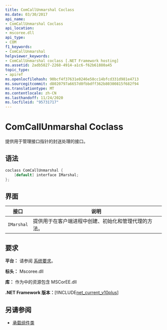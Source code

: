 ```yaml
---
title: ComCallUnmarshal Coclass
ms.date: 03/30/2017
api_name:
- ComCallUnmarshal Coclass
api_location:
- mscoree.dll
api_type:
- COM
f1_keywords:
- ComCallUnmarshal
helpviewer_keywords:
- ComCallUnmarshal coclass [.NET Framework hosting]
ms.assetid: 2adb5827-2268-4914-a1c6-f62b61880a45
topic_type:
- apiref
ms.openlocfilehash: 90bcf4f37631e0246e58cc14bfcd331d981e4713
ms.sourcegitcommit: d8020797a6657d0fbbdff362b80300815f682f94
ms.translationtype: MT
ms.contentlocale: zh-CN
ms.lasthandoff: 11/24/2020
ms.locfileid: "95731717"
---
```

# <a name="comcallunmarshal-coclass"></a>ComCallUnmarshal Coclass

提供用于管理接口指针的封送处理的接口。  
  
## <a name="syntax"></a>语法  
  
```cpp  
coclass ComCallUnmarshal {  
    [default] interface IMarshal;  
};  
```  
  
## <a name="interfaces"></a>界面  
  
|接口|说明|  
|---------------|-----------------|  
|`IMarshal`|提供用于在客户端进程中创建、初始化和管理代理的方法。|  
  
## <a name="requirements"></a>要求  

 **平台：** 请参阅 [系统要求](../../get-started/system-requirements.md)。  
  
 **标头：** Mscoree.dll  
  
 **库：** 作为中的资源包含 MSCorEE.dll  
  
 **.NET Framework 版本：**[!INCLUDE[net_current_v10plus](../../../../includes/net-current-v10plus-md.md)]  
  
## <a name="see-also"></a>另请参阅

- [承载组件类](hosting-coclasses.md)
